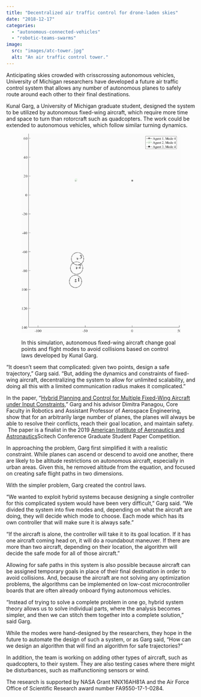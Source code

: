 ```yaml
---
title: "Decentralized air traffic control for drone-laden skies"
date: "2018-12-17"
categories: 
  - "autonomous-connected-vehicles"
  - "robotic-teams-swarms"
image: 
  src: "images/atc-tower.jpg"
  alt: "An air traffic control tower."
---
```


Anticipating skies crowded with crisscrossing autonomous vehicles, University of Michigan researchers have developed a future air traffic control system that allows any number of autonomous planes to safely route around each other to their final destinations.

Kunal Garg, a University of Michigan graduate student, designed the system to be utilized by autonomous fixed-wing aircraft, which require more time and space to turn than rotorcraft such as quadcopters. The work could be extended to autonomous vehicles, which follow similar turning dynamics.

<figure>

![](images/sim-clipped-2.gif)

<figcaption>

In this simulation, autonomous fixed-wing aircraft change goal points and flight modes to avoid collisions based on control laws developed by Kunal Garg.

</figcaption>

</figure>

<!--more-->

“It doesn’t seem that complicated: given two points, design a safe trajectory,” Garg said. “But, adding the dynamics and constraints of fixed-wing aircraft, decentralizing the system to allow for unlimited scalability, and doing all this with a limited communication radius makes it complicated.”

In the paper, “[Hybrid Planning and Control for Multiple Fixed-Wing Aircraft under Input Constraints](http://www-personal.umich.edu/~dpanagou/assets/documents/KGarg_Scitech19.pdf),” Garg and his advisor Dimitra Panagou, Core Faculty in Robotics and Assistant Professor of Aerospace Engineering, show that for an arbitrarily large number of planes, the planes will always be able to resolve their conflicts, reach their goal location, and maintain safety.  The paper is a finalist in the 2019 [American Institute of Aeronautics and Astronautics](https://www.aiaa.org/)Scitech Conference Graduate Student Paper Competition.

In approaching the problem, Garg first simplified it with a realistic constraint. While planes can ascend or descend to avoid one another, there are likely to be altitude restrictions on autonomous aircraft, especially in urban areas. Given this, he removed altitude from the equation, and focused on creating safe flight paths in two dimensions.

With the simpler problem, Garg created the control laws.

“We wanted to exploit hybrid systems because designing a single controller for this complicated system would have been very difficult,” Garg said. “We divided the system into five modes and, depending on what the aircraft are doing, they will decide which mode to choose. Each mode which has its own controller that will make sure it is always safe.”

“If the aircraft is alone, the controller will take it to its goal location. If it has one aircraft coming head on, it will do a roundabout maneuver. If there are more than two aircraft, depending on their location, the algorithm will decide the safe mode for all of those aircraft.”

Allowing for safe paths in this system is also possible because aircraft can be assigned temporary goals in place of their final destination in order to avoid collisions. And, because the aircraft are not solving any optimization problems, the algorithms can be implemented on low-cost microcontroller boards that are often already onboard flying autonomous vehicles.

“Instead of trying to solve a complete problem in one go, hybrid system theory allows us to solve individual parts, where the analysis becomes simpler, and then we can stitch them together into a complete solution,” said Garg.

While the modes were hand-designed by the researchers, they hope in the future to automate the design of such a system, or as Garg said, “How can we design an algorithm that will find an algorithm for safe trajectories?”

In addition, the team is working on adding other types of aircraft, such as quadcopters, to their system. They are also testing cases where there might be disturbances, such as malfunctioning sensors or wind.

The research is supported by NASA Grant NNX16AH81A and the Air Force Office of Scientific Research award number FA9550-17-1-0284.
